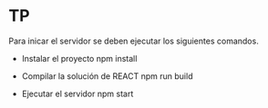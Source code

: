 # TP
Para inicar el servidor se deben ejecutar los siguientes comandos.

- Instalar el proyecto
npm install 

- Compilar la solución de REACT
npm run build

- Ejecutar el servidor
npm start
